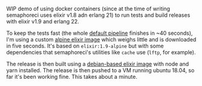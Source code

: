 WIP demo of using docker containers (since at the time of writing semaphoreci uses elixir v1.8 adn erlang 21) to run tests and build releases with elixir v1.9 and erlang 22. 

To keep the tests fast (the whole [default pipeline](https://github.com/syfgkjasdkn/elixir-cd-demo/blob/master/.semaphore/semaphore.yml) finishes in ~40 seconds), I'm using a custom [alpine elixir image](https://github.com/syfgkjasdkn/dockerfiles/blob/master/elixir-ci/alpine/1.9/Dockerfile) which weighs little and is downloaded in five seconds. It's based on `elixir:1.9-alpine` but with some dependencies that semaphoreci's utilities like `cache` use (`lftp`, for example).

The release is then built using a [debian-based elixir image](https://github.com/syfgkjasdkn/dockerfiles/blob/master/elixir-ci/node/1.9/Dockerfile) with node and yarn installed. The release is then pushed to a VM running ubuntu 18.04, so far it's been working fine. This takes about a minute.
